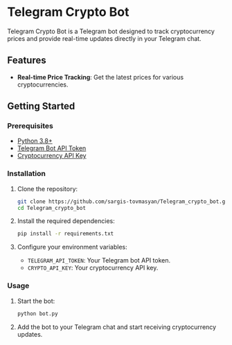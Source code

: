# Telegram Crypto Bot

Telegram Crypto Bot is a Telegram bot designed to track cryptocurrency prices and provide real-time updates directly in your Telegram chat.

## Features

- **Real-time Price Tracking**: Get the latest prices for various cryptocurrencies.

## Getting Started

### Prerequisites

- [Python 3.8+](https://www.python.org/downloads/)
- [Telegram Bot API Token](https://core.telegram.org/bots#botfather)
- [Cryptocurrency API Key](https://pypi.org/project/cryptocompare/0.2/)

### Installation

1. Clone the repository:
    ```sh
    git clone https://github.com/sargis-tovmasyan/Telegram_crypto_bot.git
    cd Telegram_crypto_bot
    ```

2. Install the required dependencies:
    ```sh
    pip install -r requirements.txt
    ```

3. Configure your environment variables:
    - `TELEGRAM_API_TOKEN`: Your Telegram bot API token.
    - `CRYPTO_API_KEY`: Your cryptocurrency API key.

### Usage

1. Start the bot:
    ```sh
    python bot.py
    ```

2. Add the bot to your Telegram chat and start receiving cryptocurrency updates.

